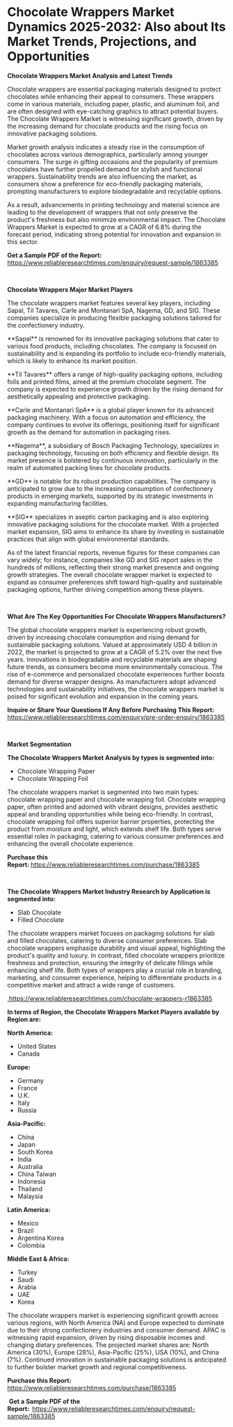 <p><h1>Chocolate Wrappers Market Dynamics 2025-2032: Also about Its Market Trends, Projections, and Opportunities</h1></p><p><strong>Chocolate Wrappers Market Analysis and Latest Trends</strong></p>
<p><p>Chocolate wrappers are essential packaging materials designed to protect chocolates while enhancing their appeal to consumers. These wrappers come in various materials, including paper, plastic, and aluminum foil, and are often designed with eye-catching graphics to attract potential buyers. The Chocolate Wrappers Market is witnessing significant growth, driven by the increasing demand for chocolate products and the rising focus on innovative packaging solutions.</p><p>Market growth analysis indicates a steady rise in the consumption of chocolates across various demographics, particularly among younger consumers. The surge in gifting occasions and the popularity of premium chocolates have further propelled demand for stylish and functional wrappers. Sustainability trends are also influencing the market, as consumers show a preference for eco-friendly packaging materials, prompting manufacturers to explore biodegradable and recyclable options.</p><p>As a result, advancements in printing technology and material science are leading to the development of wrappers that not only preserve the product's freshness but also minimize environmental impact. The Chocolate Wrappers Market is expected to grow at a CAGR of 6.8% during the forecast period, indicating strong potential for innovation and expansion in this sector.</p></p>
<p><strong>Get a Sample PDF of the Report:&nbsp;</strong> <a href="https://www.reliableresearchtimes.com/enquiry/request-sample/1863385?utm_campaign=2740&utm_medium=2&utm_source=Github&utm_content=ia&utm_term=19042025&utm_id=chocolate-wrappers">https://www.reliableresearchtimes.com/enquiry/request-sample/1863385</a></p>
<p>&nbsp;</p>
<p><strong>Chocolate Wrappers Major Market Players</strong></p>
<p><p>The chocolate wrappers market features several key players, including Sapal, Til Tavares, Carle and Montanari SpA, Nagema, GD, and SIG. These companies specialize in producing flexible packaging solutions tailored for the confectionery industry.</p><p>**Sapal** is renowned for its innovative packaging solutions that cater to various food products, including chocolates. The company is focused on sustainability and is expanding its portfolio to include eco-friendly materials, which is likely to enhance its market position. </p><p>**Til Tavares** offers a range of high-quality packaging options, including foils and printed films, aimed at the premium chocolate segment. The company is expected to experience growth driven by the rising demand for aesthetically appealing and protective packaging.</p><p>**Carle and Montanari SpA** is a global player known for its advanced packaging machinery. With a focus on automation and efficiency, the company continues to evolve its offerings, positioning itself for significant growth as the demand for automation in packaging rises. </p><p>**Nagema**, a subsidiary of Bosch Packaging Technology, specializes in packaging technology, focusing on both efficiency and flexible design. Its market presence is bolstered by continuous innovation, particularly in the realm of automated packing lines for chocolate products.</p><p>**GD** is notable for its robust production capabilities. The company is anticipated to grow due to the increasing consumption of confectionery products in emerging markets, supported by its strategic investments in expanding manufacturing facilities.</p><p>**SIG** specializes in aseptic carton packaging and is also exploring innovative packaging solutions for the chocolate market. With a projected market expansion, SIG aims to enhance its share by investing in sustainable practices that align with global environmental standards.</p><p>As of the latest financial reports, revenue figures for these companies can vary widely; for instance, companies like GD and SIG report sales in the hundreds of millions, reflecting their strong market presence and ongoing growth strategies. The overall chocolate wrapper market is expected to expand as consumer preferences shift toward high-quality and sustainable packaging options, further driving competition among these players.</p></p>
<p>&nbsp;</p>
<p><strong>What Are The Key Opportunities For Chocolate Wrappers Manufacturers?</strong></p>
<p><p>The global chocolate wrappers market is experiencing robust growth, driven by increasing chocolate consumption and rising demand for sustainable packaging solutions. Valued at approximately USD 4 billion in 2022, the market is projected to grow at a CAGR of 5.2% over the next five years. Innovations in biodegradable and recyclable materials are shaping future trends, as consumers become more environmentally conscious. The rise of e-commerce and personalized chocolate experiences further boosts demand for diverse wrapper designs. As manufacturers adopt advanced technologies and sustainability initiatives, the chocolate wrappers market is poised for significant evolution and expansion in the coming years.</p></p>
<p><strong>Inquire or Share Your Questions If Any Before Purchasing This Report:</strong> <a href="https://www.reliableresearchtimes.com/enquiry/pre-order-enquiry/1863385?utm_campaign=2740&utm_medium=2&utm_source=Github&utm_content=ia&utm_term=19042025&utm_id=chocolate-wrappers">https://www.reliableresearchtimes.com/enquiry/pre-order-enquiry/1863385</a></p>
<p>&nbsp;</p>
<p><strong>Market Segmentation</strong></p>
<p><strong>The Chocolate Wrappers Market Analysis by types is segmented into:</strong></p>
<p><ul><li>Chocolate Wrapping Paper</li><li>Chocolate Wrapping Foil</li></ul></p>
<p><p>The chocolate wrappers market is segmented into two main types: chocolate wrapping paper and chocolate wrapping foil. Chocolate wrapping paper, often printed and adorned with vibrant designs, provides aesthetic appeal and branding opportunities while being eco-friendly. In contrast, chocolate wrapping foil offers superior barrier properties, protecting the product from moisture and light, which extends shelf life. Both types serve essential roles in packaging, catering to various consumer preferences and enhancing the overall chocolate experience.</p></p>
<p><strong>Purchase this Report:&nbsp;</strong><a href="https://www.reliableresearchtimes.com/purchase/1863385?utm_campaign=2740&utm_medium=2&utm_source=Github&utm_content=ia&utm_term=19042025&utm_id=chocolate-wrappers">https://www.reliableresearchtimes.com/purchase/1863385</a></p>
<p>&nbsp;</p>
<p><strong>The Chocolate Wrappers Market Industry Research by Application is segmented into:</strong></p>
<p><ul><li>Slab Chocolate</li><li>Filled Chocolate</li></ul></p>
<p><p>The chocolate wrappers market focuses on packaging solutions for slab and filled chocolates, catering to diverse consumer preferences. Slab chocolate wrappers emphasize durability and visual appeal, highlighting the product's quality and luxury. In contrast, filled chocolate wrappers prioritize freshness and protection, ensuring the integrity of delicate fillings while enhancing shelf life. Both types of wrappers play a crucial role in branding, marketing, and consumer experience, helping to differentiate products in a competitive market and attract a wide range of customers.</p></p>
<p><a href="https://www.reliableresearchtimes.com/chocolate-wrappers-r1863385?utm_campaign=2740&utm_medium=2&utm_source=Github&utm_content=ia&utm_term=19042025&utm_id=chocolate-wrappers">&nbsp;https://www.reliableresearchtimes.com/chocolate-wrappers-r1863385</a></p>
<p><strong>In terms of Region, the Chocolate Wrappers Market Players available by Region are:</strong></p>
<p>
    <p> <strong> North America: </strong>
        <ul>
            <li>United States</li>
            <li>Canada</li>
        </ul>
        </p> 
    <p> <strong> Europe: </strong>
        <ul>
            <li>Germany</li>
            <li>France</li>
            <li>U.K.</li>
            <li>Italy</li>
            <li>Russia</li>
        </ul>
        </p> 
    <p> <strong> Asia-Pacific: </strong>
        <ul>
            <li>China</li>
            <li>Japan</li>
            <li>South Korea</li>
            <li>India</li>
            <li>Australia</li>
            <li>China Taiwan</li>
            <li>Indonesia</li>
            <li>Thailand</li>
            <li>Malaysia</li>
        </ul>
        </p> 
    <p> <strong> Latin America: </strong>
        <ul>
            <li>Mexico</li>
            <li>Brazil</li>
            <li>Argentina Korea</li>
            <li>Colombia</li>
        </ul>
        </p> 
    <p> <strong> Middle East & Africa: </strong>
        <ul>
            <li>Turkey</li>
            <li>Saudi</li>
            <li>Arabia</li>
            <li>UAE</li>
            <li>Korea</li>
        </ul>
    </p>
    </p>
<p><p>The chocolate wrappers market is experiencing significant growth across various regions, with North America (NA) and Europe expected to dominate due to their strong confectionery industries and consumer demand. APAC is witnessing rapid expansion, driven by rising disposable incomes and changing dietary preferences. The projected market shares are: North America (30%), Europe (28%), Asia-Pacific (25%), USA (10%), and China (7%). Continued innovation in sustainable packaging solutions is anticipated to further bolster market growth and regional competitiveness.</p></p>
<p><strong>Purchase this Report: </strong><a href="https://www.reliableresearchtimes.com/purchase/1863385?utm_campaign=2740&utm_medium=2&utm_source=Github&utm_content=ia&utm_term=19042025&utm_id=chocolate-wrappers">https://www.reliableresearchtimes.com/purchase/1863385</a></p>
<p>&nbsp;<strong>Get a Sample PDF of the Report:&nbsp;&nbsp;</strong><a href="https://www.reliableresearchtimes.com/enquiry/request-sample/1863385?utm_campaign=2740&utm_medium=2&utm_source=Github&utm_content=ia&utm_term=19042025&utm_id=chocolate-wrappers">https://www.reliableresearchtimes.com/enquiry/request-sample/1863385</a></p>
<p><strong></strong></p>
<p><p></p><p></p><p></p></p>